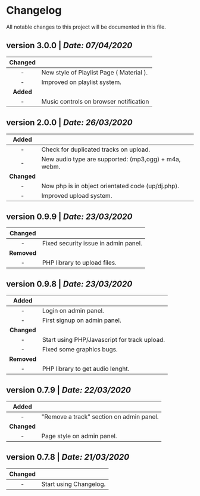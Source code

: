 # Changelog
All notable changes to this project will be documented in this file.

## version 3.0.0 | *Date: 07/04/2020*
| **Changed** |  |
| :---:  | --- |
| - | New style of Playlist Page ( Material ). |
| - | Improved on playlist system.  |
| **Added** |  |
| - | Music controls on browser notification |


## version 2.0.0 | *Date: 26/03/2020*
| **Added** |  |
| :---:  | --- |
| - | Check for duplicated tracks on upload. |
| - | New audio type are supported: (mp3,ogg) + m4a, webm.  |
| **Changed** |  |
| - | Now php is in object orientated code (up/dj.php). |
| - | Improved upload system.  |


## version 0.9.9 | *Date: 23/03/2020*
| **Changed** |  |
| :---:  | --- |
| - | Fixed security issue in admin panel. |
| **Removed** |  |
| - | PHP library to upload files. |

## version 0.9.8 | *Date: 23/03/2020*
| **Added** |  |
| :---:  | --- |
| - | Login on admin panel. |
| - | First signup on admin panel. |
| **Changed** |  |
| - | Start using PHP/Javascript for track upload. |
| - | Fixed some graphics bugs. |
| **Removed** |  |
| - | PHP library to get audio lenght. |


## version 0.7.9 | *Date: 22/03/2020*
| **Added** |  |
| :---:  | --- |
| - | "Remove a track" section on admin panel. |
| **Changed** |  |
| - | Page style on admin panel. |

## version 0.7.8 | *Date: 21/03/2020*
| **Changed** |  |
| :---:  | --- |
| - | Start using Changelog.  |


